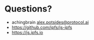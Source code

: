 # Questions?

* achingbrain <alex.potsides@protocol.ai>
* https://github.com/ipfs/js-ipfs
* https://js.ipfs.io